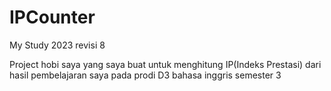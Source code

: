 # IPCounter
My Study 2023 revisi 8

Project hobi saya yang saya buat untuk menghitung IP(Indeks Prestasi) dari hasil pembelajaran saya pada prodi D3 bahasa inggris semester 3
